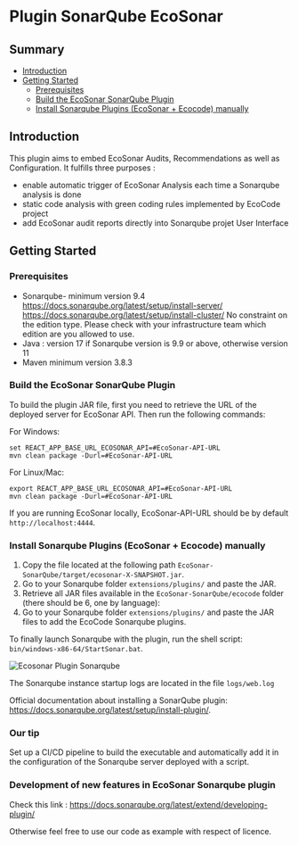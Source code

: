 # Plugin SonarQube EcoSonar

## Summary

- [Introduction](#introduction)
- [Getting Started](#getting-started)
  - [Prerequisites](#prerequisites)
  - [Build the EcoSonar SonarQube Plugin](#build)
  - [Install Sonarqube Plugins (EcoSonar + Ecocode) manually](#install)


<a name="introduction"></a>

## Introduction

This plugin aims to embed EcoSonar Audits, Recommendations as well as Configuration.
It fulfills three purposes :

- enable automatic trigger of EcoSonar Analysis each time a Sonarqube analysis is done
- static code analysis with green coding rules implemented by EcoCode project
- add EcoSonar audit reports directly into Sonarqube projet User Interface

<a name="getting-started"></a>

## Getting Started

<a name="prerequisites"></a>

### Prerequisites

- Sonarqube- minimum version 9.4
  https://docs.sonarqube.org/latest/setup/install-server/
  https://docs.sonarqube.org/latest/setup/install-cluster/
  No constraint on the edition type. Please check with your infrastructure team which edition are you allowed to use.
- Java : version 17 if Sonarqube version is 9.9 or above, otherwise version 11
- Maven minimum version 3.8.3

<a name="build"></a>

### Build the EcoSonar SonarQube Plugin 

To build the plugin JAR file, first you need to retrieve the URL of the deployed server for EcoSonar API.
Then run the following commands:

For Windows:

```
set REACT_APP_BASE_URL_ECOSONAR_API=#EcoSonar-API-URL
mvn clean package -Durl=#EcoSonar-API-URL
```

For Linux/Mac:

```
export REACT_APP_BASE_URL_ECOSONAR_API=#EcoSonar-API-URL
mvn clean package -Durl=#EcoSonar-API-URL
```

If you are running EcoSonar locally, EcoSonar-API-URL should be by default `http://localhost:4444`.

<a name="install"></a>

### Install Sonarqube Plugins (EcoSonar + Ecocode) manually

1. Copy the file located at the following path `EcoSonar-SonarQube/target/ecosonar-X-SNAPSHOT.jar`.
2. Go to your Sonarqube folder `extensions/plugins/` and paste the JAR.
3. Retrieve all JAR files available in the `EcoSonar-SonarQube/ecocode` folder (there should be 6, one by language):
4. Go to your Sonarqube folder `extensions/plugins/` and paste the JAR files to add the EcoCode Sonarqube plugins.

To finally launch Sonarqube with the plugin, run the shell script: `bin/windows-x86-64/StartSonar.bat`.

![Ecosonar Plugin Sonarqube](../images/ecosonar-plugin.webp)

The Sonarqube instance startup logs are located in the file `logs/web.log`

Official documentation about installing a SonarQube plugin: https://docs.sonarqube.org/latest/setup/install-plugin/.

### Our tip

Set up a CI/CD pipeline to build the executable and automatically add it in the configuration of the Sonarqube server deployed with a script.

### Development of new features in EcoSonar Sonarqube plugin

Check this link : https://docs.sonarqube.org/latest/extend/developing-plugin/

Otherwise feel free to use our code as example with respect of licence.
